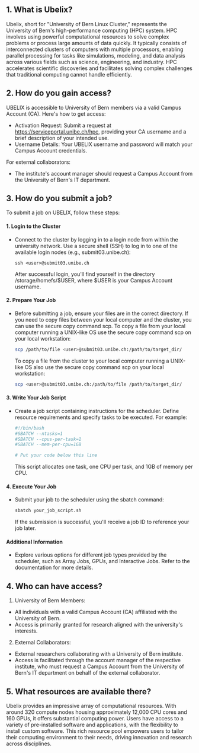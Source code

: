 ## 1. What is Ubelix?
Ubelix, short for "University of Bern Linux Cluster," represents the University of Bern's high-performance computing (HPC) system. HPC involves using powerful computational resources to solve complex problems or process large amounts of data quickly. It typically consists of interconnected clusters of computers with multiple processors, enabling parallel processing for tasks like simulations, modeling, and data analysis across various fields such as science, engineering, and industry. HPC accelerates scientific discoveries and facilitates solving complex challenges that traditional computing cannot handle efficiently.

## 2. How do you gain access?
UBELIX is accessible to University of Bern members via a valid Campus Account (CA). Here's how to get access:
- Activation Request: Submit a request at https://serviceportal.unibe.ch/hpc, providing your CA username and a brief description of your intended use.
- Username Details: Your UBELIX username and password will match your Campus Account credentials.

For external collaborators:
- The institute's account manager should request a Campus Account from the University of Bern's IT department.

## 3. How do you submit a job?

To submit a job on UBELIX, follow these steps:

#### 1. Login to the Cluster

- Connect to the cluster by logging in to a login node from within the university network. Use a secure shell (SSH) to log in to one of the available login nodes (e.g., submit03.unibe.ch):
  ```
  ssh <user>@submit03.unibe.ch
  ```
  After successful login, you'll find yourself in the directory /storage/homefs/$USER, where $USER is your Campus Account username.

#### 2. Prepare Your Job

- Before submitting a job, ensure your files are in the correct directory. If you need to copy files between your local computer and the cluster, you can use the secure copy command scp. To copy a file from your local computer running a UNIX-like OS use the secure copy command scp on your local workstation:
  ```bash
  scp /path/to/file <user>@submit03.unibe.ch:/path/to/target_dir/
  ```
  To copy a file from the cluster to your local computer running a UNIX-like OS also use the secure copy command scp on your local workstation:
  ```bash
  scp <user>@submit03.unibe.ch:/path/to/file /path/to/target_dir/
  ```

#### 3. Write Your Job Script

- Create a job script containing instructions for the scheduler. Define resource requirements and specify tasks to be executed. For example:
  ```bash
  #!/bin/bash
  #SBATCH --ntasks=1
  #SBATCH --cpus-per-task=1
  #SBATCH --mem-per-cpu=1GB

  # Put your code below this line
  ```
  This script allocates one task, one CPU per task, and 1GB of memory per CPU.

#### 4. Execute Your Job

- Submit your job to the scheduler using the sbatch command:
  ```bash
  sbatch your_job_script.sh
  ```
  If the submission is successful, you'll receive a job ID to reference your job later.

#### Additional Information

- Explore various options for different job types provided by the scheduler, such as Array Jobs, GPUs, and Interactive Jobs. Refer to the documentation for more details.

## 4. Who can have access?

1. University of Bern Members:
- All individuals with a valid Campus Account (CA) affiliated with the University of Bern.
- Access is primarily granted for research aligned with the university's interests.

2. External Collaborators:
- External researchers collaborating with a University of Bern institute.
- Access is facilitated through the account manager of the respective institute, who must request a Campus Account from the University of Bern's IT department on behalf of the external collaborator.

## 5. What resources are available there?

Ubelix provides an impressive array of computational resources. With around 320 compute nodes housing approximately 12,000 CPU cores and 160 GPUs, it offers substantial computing power. Users have access to a variety of pre-installed software and applications, with the flexibility to install custom software. This rich resource pool empowers users to tailor their computing environment to their needs, driving innovation and research across disciplines.
